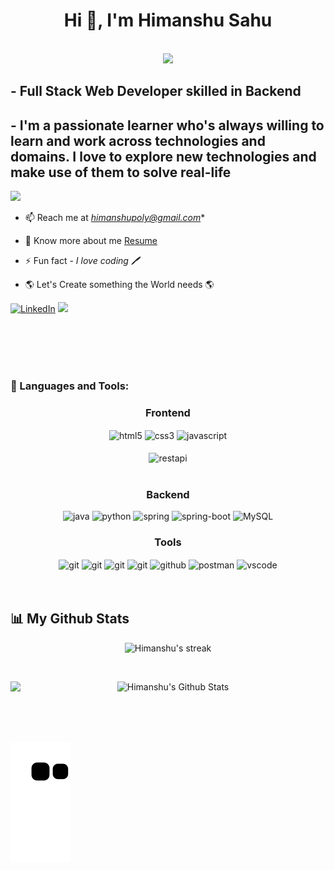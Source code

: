 <h1 align="center">Hi 👋, I'm Himanshu Sahu</h1>
<br/>
<div align="center">
 <img src="https://readme-typing-svg.herokuapp.com/?lines=Full+Stack+Web+Developer;Back+end+Developer;Web+Developer;Quick+learner&color=cyan&center=true" />
</div>
<h2>- Full Stack Web Developer skilled in Backend</h2>
<h2>- I'm a passionate learner who's always willing to learn and work across technologies and domains. I love to explore new technologies and make use of them to solve real-life</h2>
<img align="right" alt "Coding" width="400" src="https://media1.giphy.com/media/qgQUggAC3Pfv687qPC/giphy.gif">


<p align="left"> <img src="https://komarev.com/ghpvc/?username=Himanshu04210&label=Profile%20views&color=0e75b6&style=flat" alt"Himanshu04210" /> </p>



- 📫 Reach me at *himanshupoly@gmail.com**

- 📄 Know more about me [Resume](https://drive.google.com/file/d/1bCcaQSDLKWTFjPxoZcjjc_jaepL6zw1f/view?usp=share_link)

- ⚡ Fun fact - *I love coding 🖊️*

-  🌎 Let's Create something the World needs 🌎


<p> <a href="https://www.linkedin.com/in/himanshu-sahu-bb4439246/"
" target="_blank"><img alt="LinkedIn" src="https://img.shields.io/badge/linkedin-%230077B5.svg?&style=for-the-badge&logo=linkedin&logoColor=white" /></a> <a \ 
  <a href="https://himanshu04210.github.io/" target="text-decoration:none">
   <img height="30" src="https://img.shields.io/badge/My%20Portfolio%20%E2%86%92-gray.svg?colorA=655BE1&colorB=4F44D6&style=for-the-badge"/>
</a>
</p>


<br/>
<br/>
<br/>
<br/>

<h3 align="left">🚀 Languages and Tools:</h3>
<div align="center">
 
 <div align="center"><h3 align="center">Frontend</h3>
<img src="https://img.shields.io/badge/html5-%23E34F26.svg?style=for-the-badge&logo=html5&logoColor=white" align="center" alt="html5">
<img src = "https://img.shields.io/badge/css3-%231572B6.svg?style=for-the-badge&logo=css3&logoColor=white" align="center" alt="css3">
<img src ="https://img.shields.io/badge/javascript-%23323330.svg?style=for-the-badge&logo=javascript&logoColor=%23F7DF1E" align="center" alt="javascript"> 
<br/>
<br/>
  
  <img src="https://img.shields.io/badge/rest api-%23000000.svg?style=for-the-badge&logo=flask&logoColor=white" align="center" alt="restapi"/>
  
</div>
 <br/>
  <div align="center"><h3 align="center">Backend</h3> 
  <img src="https://img.shields.io/badge/Java-ED8B00?style=for-the-badge&logo=java&logoColor=white"alt="java"/>
    <img src="https://img.shields.io/badge/Python-FFD43B?style=for-the-badge&logo=python&logoColor=blue"alt="python"/>   
    <img src="https://img.shields.io/badge/Spring-6DB33F?style=for-the-badge&logo=spring&logoColor=white"alt="spring"/> 
    <img src="https://img.shields.io/badge/Spring_Boot-F2F4F9?style=for-the-badge&logo=spring-boot"alt="spring-boot"/>
    <img src="https://img.shields.io/badge/MySQL-F2F4F9?style=for-the-badge&logo=MySQL"alt="MySQL"/>
 </div>
  <div align="center"><h3 align="center">Tools</h3> 
   <img src="https://img.shields.io/badge/heroku-%23430098.svg?style=for-the-badge&logo=heroku&logoColor=white" align="center" alt="git"/>
   <img src="https://img.shields.io/badge/netlify-%23000000.svg?style=for-the-badge&logo=netlify&logoColor=#00C7B7" align="center" alt="git"/>
   <img src="https://img.shields.io/badge/vercel-%23000000.svg?style=for-the-badge&logo=vercel&logoColor=whit" align="center" alt="git"/>
   <img src="https://img.shields.io/badge/Git-f44d27?style=for-the-badge&logo=git&logoColor=white"  align="center" alt="git"/>
<img src="https://img.shields.io/badge/GitHub-100000?style=for-the-badge&logo=github&logoColor=white"  align="center" alt="github"/>
<img src ="https://img.shields.io/badge/Postman-FF6C37?style=for-the-badge&logo=postman&logoColor=white" align="center" alt="postman">

   <img src="https://img.shields.io/badge/Visual%20Studio-5C2D91.svg?style=for-the-badge&logo=visual-studio&logoColor=white"  align="center" alt="vscode"/>
   <br/>
<br/>
 </div>
</div>

<br/>
  
  ##
 
 
 ## 📊 My Github Stats


<p align="center">
<img  title="🔥 Get streak stats for your profile at git.io/streak-stats" alt="Himanshu's streak"  src="https://github-readme-streak-stats.herokuapp.com/?user=himanshu04210&theme=black-ice&hide_border=true&stroke=0000&background=060A0CD0" /></p>

  <br/>

  
<p align="center">
     <img alt="Himanshu's Github Stats" src="https://github-readme-stats.vercel.app/api?username=Himanshu04210&show_icons=false&count_private=true&theme=react&hide_border=true&bg_color=0D1117" />
  <img align="left" src="https://github-readme-stats.vercel.app/api/top-langs?username=himanshu04210&show_icons=true&theme=react&hide_border=true&bg_color=0D1117" />

 </p> 
 <br/>
 
 
<br/>
<br/>

<div> 
   
  ![Snake animation Game](https://github.com/rafaballerini/rafaballerini/blob/output/github-contribution-grid-snake.svg)
 
</div>


